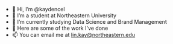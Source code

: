 - 👋 Hi, I’m @kaydencel
- 👀 I’m a student at Northeastern University
- 🌱 I’m currently studying Data Science and Brand Management
- 💞️ Here are some of the work I've done
- 📫 You can email me at lin.kay@northeastern.edu

<!---
kaydencel/kaydencel is a ✨ special ✨ repository because its `README.md` (this file) appears on your GitHub profile.
You can click the Preview link to take a look at your changes.
--->
